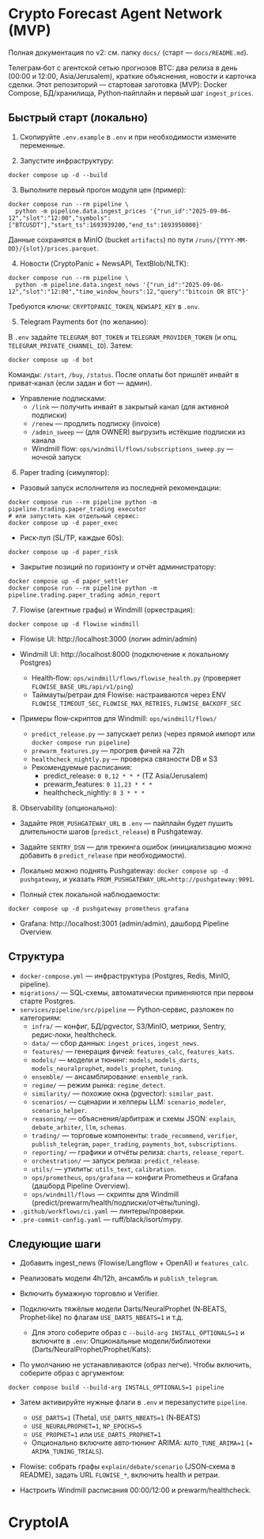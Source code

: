 # Crypto Forecast Agent Network (MVP)

Полная документация по v2: см. папку `docs/` (старт — `docs/README.md`).

Телеграм‑бот с агентской сетью прогнозов BTC: два релиза в день (00:00 и 12:00, Asia/Jerusalem), краткие объяснения, новости и карточка сделки. Этот репозиторий — стартовая заготовка (MVP): Docker Compose, БД/хранилища, Python‑пайплайн и первый шаг `ingest_prices`.

## Быстрый старт (локально)

1) Скопируйте `.env.example` в `.env` и при необходимости измените переменные.

2) Запустите инфраструктуру:

```
docker compose up -d --build
```

3) Выполните первый прогон модуля цен (пример):

```
docker compose run --rm pipeline \
  python -m pipeline.data.ingest_prices '{"run_id":"2025-09-06-12","slot":"12:00","symbols":["BTCUSDT"],"start_ts":1693939200,"end_ts":1693950000}'
```

Данные сохранятся в MinIO (bucket `artifacts`) по пути `/runs/{YYYY-MM-DD}/{slot}/prices.parquet`.

4) Новости (CryptoPanic + NewsAPI, TextBlob/NLTK):

```
docker compose run --rm pipeline \
  python -m pipeline.data.ingest_news '{"run_id":"2025-09-06-12","slot":"12:00","time_window_hours":12,"query":"bitcoin OR BTC"}'
```

Требуются ключи: `CRYPTOPANIC_TOKEN`, `NEWSAPI_KEY` в `.env`.

5) Telegram Payments бот (по желанию):

В `.env` задайте `TELEGRAM_BOT_TOKEN` и `TELEGRAM_PROVIDER_TOKEN` (и опц. `TELEGRAM_PRIVATE_CHANNEL_ID`). Затем:

```
docker compose up -d bot
```

Команды: `/start`, `/buy`, `/status`. После оплаты бот пришлёт инвайт в приват‑канал (если задан и бот — админ).

- Управление подписками:
  - `/link` — получить инвайт в закрытый канал (для активной подписки)
  - `/renew` — продлить подписку (invoice)
  - `/admin_sweep` — (для OWNER) выгрузить истёкшие подписки из канала
  - Windmill flow: `ops/windmill/flows/subscriptions_sweep.py` — ночной запуск

6) Paper trading (симулятор):

- Разовый запуск исполнителя из последней рекомендации:

```
docker compose run --rm pipeline python -m pipeline.trading.paper_trading executor
# или запустить как отдельный сервис:
docker compose up -d paper_exec
```

- Риск‑луп (SL/TP, каждые 60s):

```
docker compose up -d paper_risk
```

- Закрытие позиций по горизонту и отчёт администратору:

```
docker compose up -d paper_settler
docker compose run --rm pipeline python -m pipeline.trading.paper_trading admin_report
```

7) Flowise (агентные графы) и Windmill (оркестрация):

```
docker compose up -d flowise windmill
```

- Flowise UI: http://localhost:3000 (логин admin/admin)
- Windmill UI: http://localhost:8000 (подключение к локальному Postgres)
  - Health‑flow: `ops/windmill/flows/flowise_health.py` (проверяет `FLOWISE_BASE_URL/api/v1/ping`)
  - Таймауты/ретраи для Flowise: настраиваются через ENV `FLOWISE_TIMEOUT_SEC`, `FLOWISE_MAX_RETRIES`, `FLOWISE_BACKOFF_SEC`

- Примеры flow‑скриптов для Windmill: `ops/windmill/flows/`
  - `predict_release.py` — запускает релиз (через прямой импорт или `docker compose run pipeline`)
  - `prewarm_features.py` — прогрев фичей на 72h
  - `healthcheck_nightly.py` — проверка связности DB и S3
  - Рекомендуемые расписания:
    - predict_release: `0 0,12 * * *` (TZ Asia/Jerusalem)
    - prewarm_features: `0 11,23 * * *`
    - healthcheck_nightly: `0 3 * * *`

8) Observability (опционально):

- Задайте `PROM_PUSHGATEWAY_URL` в `.env` — пайплайн будет пушить длительности шагов (`predict_release`) в Pushgateway.
- Задайте `SENTRY_DSN` — для трекинга ошибок (инициализацию можно добавить в `predict_release` при необходимости).
- Локально можно поднять Pushgateway: `docker compose up -d pushgateway`, и указать `PROM_PUSHGATEWAY_URL=http://pushgateway:9091`.

- Полный стек локальной наблюдаемости:

```
docker compose up -d pushgateway prometheus grafana
```

- Grafana: http://localhost:3001 (admin/admin), дашборд Pipeline Overview.

## Структура

- `docker-compose.yml` — инфраструктура (Postgres, Redis, MinIO, pipeline).
- `migrations/` — SQL‑схемы, автоматически применяются при первом старте Postgres.
- `services/pipeline/src/pipeline` — Python‑сервис, разложен по категориям:
  - `infra/` — конфиг, БД/pgvector, S3/MinIO, метрики, Sentry, редис‑локи, healthcheck.
  - `data/` — сбор данных: `ingest_prices`, `ingest_news`.
  - `features/` — генерация фичей: `features_calc`, `features_kats`.
  - `models/` — модели и тюнинг: `models`, `models_darts`, `models_neuralprophet`, `models_prophet`, `tuning`.
  - `ensemble/` — ансамблирование: `ensemble_rank`.
  - `regime/` — режим рынка: `regime_detect`.
  - `similarity/` — похожие окна (pgvector): `similar_past`.
  - `scenarios/` — сценарии и хелперы LLM: `scenario_modeler`, `scenario_helper`.
  - `reasoning/` — объяснения/арбитраж и схемы JSON: `explain`, `debate_arbiter`, `llm`, `schemas`.
  - `trading/` — торговые компоненты: `trade_recommend`, `verifier`, `publish_telegram`, `paper_trading`, `payments_bot`, `subscriptions`.
  - `reporting/` — графики и отчёты релиза: `charts`, `release_report`.
  - `orchestration/` — запуск релиза: `predict_release`.
  - `utils/` — утилиты: `utils_text`, `calibration`.
  - `ops/prometheus`, `ops/grafana` — конфиги Prometheus и Grafana (дашборд Pipeline Overview).
  - `ops/windmill/flows` — скрипты для Windmill (predict/prewarm/health/подписки/отчёты/tuning).
- `.github/workflows/ci.yaml` — линтеры/проверки.
- `.pre-commit-config.yaml` — ruff/black/isort/mypy.

## Следующие шаги

- Добавить ingest_news (Flowise/Langflow + OpenAI) и `features_calc`.
- Реализовать модели 4h/12h, ансамбль и `publish_telegram`.
- Включить бумажную торговлю и Verifier.
- Подключить тяжёлые модели Darts/NeuralProphet (N‑BEATS, Prophet‑like) по флагам `USE_DARTS_NBEATS=1` и т.д.
  - Для этого соберите образ с `--build-arg INSTALL_OPTIONALS=1` и включите в `.env`:
Опциональные модели/библиотеки (Darts/NeuralProphet/Prophet/Kats):

- По умолчанию не устанавливаются (образ легче). Чтобы включить, соберите образ с аргументом:

```
docker compose build --build-arg INSTALL_OPTIONALS=1 pipeline
```

- Затем активируйте нужные флаги в `.env` и перезапустите `pipeline`.

    - `USE_DARTS=1` (Theta), `USE_DARTS_NBEATS=1` (N‑BEATS)
    - `USE_NEURALPROPHET=1`, `NP_EPOCHS=5`
    - `USE_PROPHET=1` или `USE_DARTS_PROPHET=1`
  - Опционально включите авто‑тюнинг ARIMA: `AUTO_TUNE_ARIMA=1` (+ `ARIMA_TUNING_TRIALS`).
 - Flowise: собрать графы `explain/debate/scenario` (JSON‑схема в README), задать URL `FLOWISE_*`, включить health и ретраи.
 - Настроить Windmill расписания 00:00/12:00 и prewarm/healthcheck.
# CryptoIA
